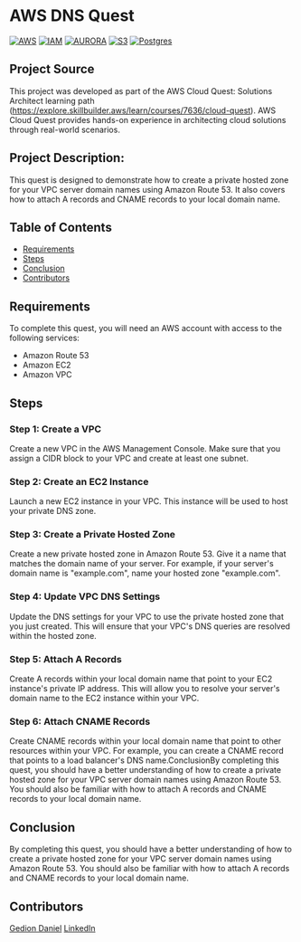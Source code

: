 # AWS DNS Quest

[![AWS](https://img.shields.io/badge/AWS-100000?style=flat&logo=amazon&logoColor=FFFFFF&labelColor=5C5C5C&color=FF7300)](https://docs.aws.amazon.com/quicksight/latest/user/signing-up.html)
[![IAM](https://img.shields.io/badge/AWS_IAM-100000?style=flat&logo=drone&logoColor=white&labelColor=494949&color=ED1C24)](https://aws.amazon.com/iam/)
[![AURORA](https://img.shields.io/badge/AWS_Aurora-100000?style=flat&logo=AmazonRDS&logoColor=white&labelColor=494949&color=527FFF)](https://aws.amazon.com/aurora/)
[![S3](https://img.shields.io/badge/AWS_Quicksight-100000?style=flat&logo=AmazonS3&logoColor=white&labelColor=494949&color=569A31)](https://aws.amazon.com/s3/)
[![Postgres](https://img.shields.io/badge/PosgreSQL-100000?style=flat&logo=postgresql&logoColor=white&labelColor=494949&color=4169E1)](https://aws.amazon.com/quicksight/)

## Project Source
This project was developed as part of the AWS Cloud Quest: Solutions Architect learning path (https://explore.skillbuilder.aws/learn/courses/7636/cloud-quest). AWS Cloud Quest provides hands-on experience in architecting cloud solutions through real-world scenarios.

## Project Description:

This quest is designed to demonstrate how to create a private hosted zone for your VPC server domain names using Amazon Route 53. It also covers how to attach A records and CNAME records to your local domain name.
## Table of Contents

- [Requirements](#requirements)
- [Steps](#Steps)
- [Conclusion](#conclusion)
- [Contributors](#contributors)


## Requirements
To complete this quest, you will need an AWS account with access to the following services:
- Amazon Route 53
- Amazon EC2
- Amazon VPC

## Steps
### Step 1: Create a VPC
Create a new VPC in the AWS Management Console. Make sure that you assign a CIDR block to your VPC and create at least one subnet.

### Step 2: Create an EC2 Instance
Launch a new EC2 instance in your VPC. This instance will be used to host your private DNS zone.

### Step 3: Create a Private Hosted Zone
Create a new private hosted zone in Amazon Route 53. Give it a name that matches the domain name of your server. For example, if your server's domain name is "example.com", name your hosted zone "example.com".

### Step 4: Update VPC DNS Settings
Update the DNS settings for your VPC to use the private hosted zone that you just created. This will ensure that your VPC's DNS queries are resolved within the hosted zone.

### Step 5: Attach A Records
Create A records within your local domain name that point to your EC2 instance's private IP address. This will allow you to resolve your server's domain name to the EC2 instance within your VPC.

### Step 6: Attach CNAME Records
Create CNAME records within your local domain name that point to other resources within your VPC. For example, you can create a CNAME record that points to a load balancer's DNS name.ConclusionBy completing this quest, you should have a better understanding of how to create a private hosted zone for your VPC server domain names using Amazon Route 53. You should also be familiar with how to attach A records and CNAME records to your local domain name.

## Conclusion
By completing this quest, you should have a better understanding of how to create a private hosted zone for your VPC server domain names using Amazon Route 53. You should also be familiar with how to attach A records and CNAME records to your local domain name.

## Contributors

[Gedion Daniel](https://gediondaniel.dev/)
[LinkedIn](https://www.linkedin.com/in/gedion-daniel-760ba6280/)
